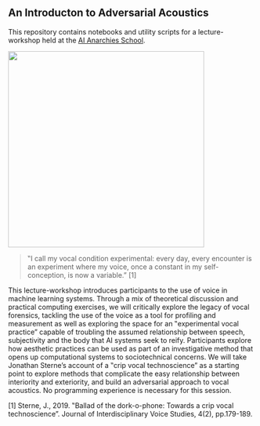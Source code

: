 ## An Introducton to Adversarial Acoustics

This repository contains notebooks and utility scripts for a lecture-workshop held at the [AI Anarchies School](https://aianarchies.net/school).

<img src="https://aianarchies.net/media/pages/program/school/an-introduction-to-adversarial-acoustics/4f888ae0c2-1663332616/murad-khan-and-martin-disley-workshop-2048x-q80.webp" width="400" height="400">


> ‟I call my vocal condition experimental: every day, every encounter is an experiment where my voice, once a constant in my self-conception, is now a variable.” [1]

This lecture-workshop introduces participants to the use of voice in machine learning systems. Through a mix of theoretical discussion and practical computing exercises, we will critically explore the legacy of vocal forensics, tackling the use of the voice as a tool for profiling and measurement as well as exploring the space for an ‟experimental vocal practice” capable of troubling the assumed relationship between speech, subjectivity and the body that AI systems seek to reify. Participants explore how aesthetic practices can be used as part of an investigative method that opens up computational systems to sociotechnical concerns. We will take Jonathan Sterne’s account of a ‟crip vocal technoscience” as a starting point to explore methods that complicate the easy relationship between interiority and exteriority, and build an adversarial approach to vocal acoustics. No programming experience is necessary for this session.

[1] Sterne, J., 2019. ‟Ballad of the dork-o-phone: Towards a crip vocal technoscience”. Journal of Interdisciplinary Voice Studies, 4(2), pp.179-189.



